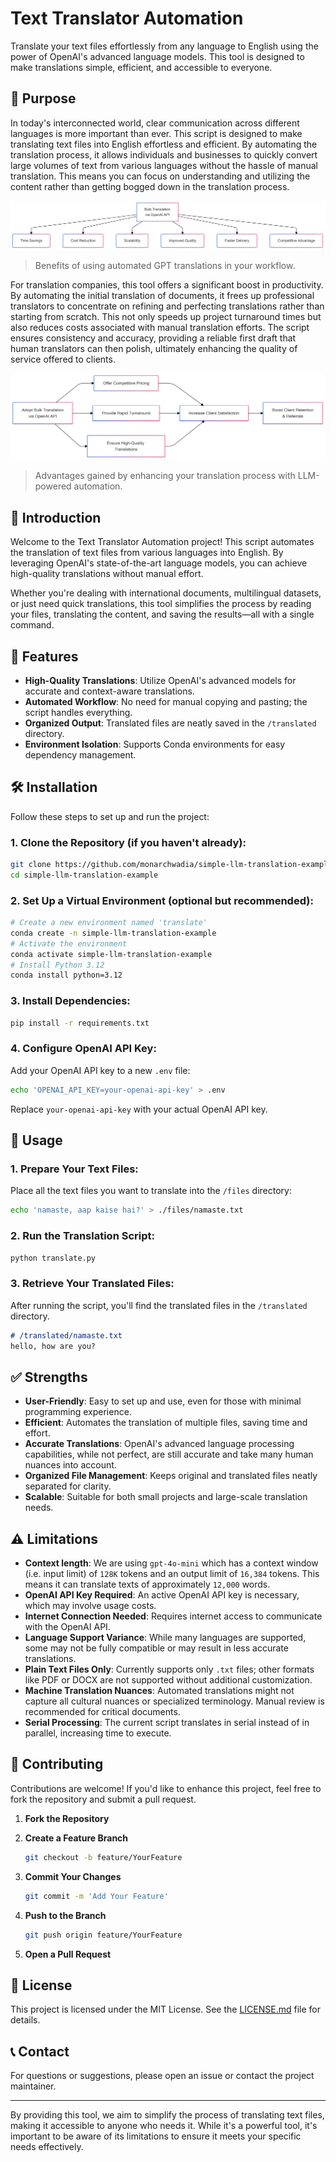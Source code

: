# Text Translator Automation

Translate your text files effortlessly from any language to English using the power of OpenAI's advanced language models. This tool is designed to make translations simple, efficient, and accessible to everyone.

## 🎯 Purpose

In today's interconnected world, clear communication across different languages is more important than ever. This script is designed to make translating text files into English effortless and efficient. By automating the translation process, it allows individuals and businesses to quickly convert large volumes of text from various languages without the hassle of manual translation. This means you can focus on understanding and utilizing the content rather than getting bogged down in the translation process.

![alt text](feb4a992-0ac4-411b-869b-92da1e10352a-1.png)
> Benefits of using automated GPT translations in your workflow.

For translation companies, this tool offers a significant boost in productivity. By automating the initial translation of documents, it frees up professional translators to concentrate on refining and perfecting translations rather than starting from scratch. This not only speeds up project turnaround times but also reduces costs associated with manual translation efforts. The script ensures consistency and accuracy, providing a reliable first draft that human translators can then polish, ultimately enhancing the quality of service offered to clients.

![Advantages of using LLM-powered automation in your translation process](feb4a992-0ac4-411b-869b-92da1e10352a.png)
> Advantages gained by enhancing your translation process with LLM-powered automation.


## 📖 Introduction

Welcome to the Text Translator Automation project! This script automates the translation of text files from various languages into English. By leveraging OpenAI's state-of-the-art language models, you can achieve high-quality translations without manual effort.

Whether you're dealing with international documents, multilingual datasets, or just need quick translations, this tool simplifies the process by reading your files, translating the content, and saving the results—all with a single command.

## 🚀 Features

- **High-Quality Translations**: Utilize OpenAI's advanced models for accurate and context-aware translations.
- **Automated Workflow**: No need for manual copying and pasting; the script handles everything.
- **Organized Output**: Translated files are neatly saved in the `/translated` directory.
- **Environment Isolation**: Supports Conda environments for easy dependency management.

## 🛠 Installation

Follow these steps to set up and run the project:

### 1. **Clone the Repository** (if you haven't already):

```bash
git clone https://github.com/monarchwadia/simple-llm-translation-example.git
cd simple-llm-translation-example
```

### 2. **Set Up a Virtual Environment** (optional but recommended):

```bash
# Create a new environment named 'translate'
conda create -n simple-llm-translation-example
# Activate the environment
conda activate simple-llm-translation-example
# Install Python 3.12
conda install python=3.12
   ```

### 3. **Install Dependencies**:

```bash
pip install -r requirements.txt
```

### 4. **Configure OpenAI API Key**:

Add your OpenAI API key to a new `.env` file:

```bash
echo 'OPENAI_API_KEY=your-openai-api-key' > .env
```

Replace `your-openai-api-key` with your actual OpenAI API key.

## 📄 Usage

### 1. **Prepare Your Text Files**:

Place all the text files you want to translate into the `/files` directory:

```bash
echo 'namaste, aap kaise hai?' > ./files/namaste.txt
```

### 2. **Run the Translation Script**:

```bash
python translate.py
```

### 3. **Retrieve Your Translated Files**:

After running the script, you'll find the translated files in the `/translated` directory.

```md
# /translated/namaste.txt
hello, how are you?
```

## ✅ Strengths

- **User-Friendly**: Easy to set up and use, even for those with minimal programming experience.
- **Efficient**: Automates the translation of multiple files, saving time and effort.
- **Accurate Translations**: OpenAI's advanced language processing capabilities, while not perfect, are still accurate and take many human nuances into account.
- **Organized File Management**: Keeps original and translated files neatly separated for clarity.
- **Scalable**: Suitable for both small projects and large-scale translation needs.

## ⚠️ Limitations

- **Context length**: We are using `gpt-4o-mini` which has a context window (i.e. input limit) of `128K` tokens and an output limit of `16,384` tokens. This means it can translate texts of approximately `12,000` words.
- **OpenAI API Key Required**: An active OpenAI API key is necessary, which may involve usage costs.
- **Internet Connection Needed**: Requires internet access to communicate with the OpenAI API.
- **Language Support Variance**: While many languages are supported, some may not be fully compatible or may result in less accurate translations.
- **Plain Text Files Only**: Currently supports only `.txt` files; other formats like PDF or DOCX are not supported without additional customization.
- **Machine Translation Nuances**: Automated translations might not capture all cultural nuances or specialized terminology. Manual review is recommended for critical documents.
- **Serial Processing**: The current script translates in serial instead of in parallel, increasing time to execute.

## 🤝 Contributing

Contributions are welcome! If you'd like to enhance this project, feel free to fork the repository and submit a pull request.

1. **Fork the Repository**

2. **Create a Feature Branch**

   ```bash
   git checkout -b feature/YourFeature
   ```

3. **Commit Your Changes**

   ```bash
   git commit -m 'Add Your Feature'
   ```

4. **Push to the Branch**

   ```bash
   git push origin feature/YourFeature
   ```

5. **Open a Pull Request**

## 📜 License

This project is licensed under the MIT License. See the [LICENSE.md](LICENSE.md) file for details.

## 📞 Contact

For questions or suggestions, please open an issue or contact the project maintainer.

---

By providing this tool, we aim to simplify the process of translating text files, making it accessible to anyone who needs it. While it's a powerful tool, it's important to be aware of its limitations to ensure it meets your specific needs effectively.
